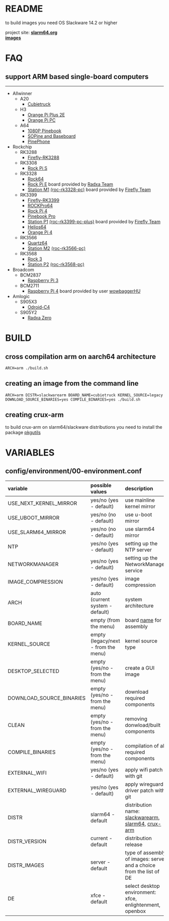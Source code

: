 # README #

to build images you need OS Slackware 14.2 or higher

project site: **[slarm64.org](http://slarm64.org)**  
**[images](http://dl.slarm64.org/slackware/images/)**  


# FAQ #

## support ARM based single-board computers ##
- - - -
* Allwinner
    * A20
        + [Cubietruck](https://linux-sunxi.org/Cubietech_Cubietruck)
    * H3
        + [Orange Pi Plus 2E](https://linux-sunxi.org/Xunlong_Orange_Pi_Plus_2E)
        + [Orange Pi PC](https://linux-sunxi.org/Xunlong_Orange_Pi_PC)
    * A64
        + [1080P Pinebook](https://wiki.pine64.org/index.php/1080P_Pinebook#SoC_and_Memory_Specification)
        + [SOPine and Baseboard](https://wiki.pine64.org/wiki/PINE_A64-LTS/SOPine#SoC_and_Memory_Specification)
        + [PinePhone](https://wiki.pine64.org/wiki/PinePhone#Specifications)
* Rockchip
    * RK3288
        + [Firefly-RK3288](http://en.t-firefly.com/product/rk3288.html)
    * RK3308
        + [Rock Pi S](https://wiki.radxa.com/RockpiS/getting_started#Features)
    * RK3328
        + [Rock64](http://wiki.pine64.org/index.php/ROCK64_Main_Page#SoC_and_Memory_Specification)
        + [Rock Pi E](https://wiki.radxa.com/RockpiE/getting_started#Features) board provided by [Radxa Team](https://forum.radxa.com/t/rock-pi-e-engineering-sample-is-available-now/3130)
        + [Station M1](http://stationpc.com/portal.php?mod=topic&topicid=7#spec) [(roc-rk3328-pc)](http://en.t-firefly.com/product/rocrk3328pc.html#spec) board provided by [Firefly Team](http://en.t-firefly.com)
    * RK3399
        + [Firefly-RK3399](http://en.t-firefly.com/product/rk3399.html)
        + [ROCKPro64](http://wiki.pine64.org/index.php/ROCKPro64_Main_Page#SoC_and_Memory_Specification)
        + [Rock Pi 4](http://rockpi.org/#spec-section)
        + [Pinebook Pro](https://wiki.pine64.org/index.php/Pinebook_Pro#SoC_and_Memory_Specification)
        + [Station P1](http://stationpc.com/portal.php?mod=topic&topicid=2#spec) [(roc-rk3399-pc-plus)](http://en.t-firefly.com/product/rocrk3399pc.html#spec) board provided by [Firefly Team](http://en.t-firefly.com)
        + [Helios64](https://wiki.kobol.io/helios64/intro/#overall-specifications)
        + [Orange Pi 4](http://www.orangepi.org/Orange%20Pi%204/)
    * RK3566
        + [Quartz64](https://wiki.pine64.org/wiki/Quartz64#SoC_and_Memory_Specifications)
        + [Station M2](https://www.stationpc.com/product/stationm2#spec) [(roc-rk3566-pc)](https://en.t-firefly.com/product/industry/rocrk3566pc.html#spec)
    * RK3568
        + [Rock 3](https://wiki.radxa.com/Rock3/getting_started#Features)
        + [Station P2](https://www.stationpc.com/product/stationp2#spec) [(roc-rk3568-pc)](https://en.t-firefly.com/product/industry/rocrk3568pc.html#spec)
* Broadcom
    * BCM2837
        + [Raspberry Pi 3](https://www.raspberrypi.org/products/raspberry-pi-3-model-b/)
    * BCM2711
        + [Raspberry Pi 4](https://www.raspberrypi.org/products/raspberry-pi-4-model-b/specifications/) board provided by user [wowbaggerHU](https://www.linuxquestions.org/questions/user/wowbaggerhu-1042789/)
* Amlogic
    * S905X3
        + [Odroid-C4](https://wiki.odroid.com/odroid-c4/hardware/hardware#specifications)
    * S905Y2
        + [Radxa Zero](https://wiki.radxa.com/Zero/getting_started#Features)


# BUILD #

## cross compilation arm on aarch64 architecture ##
`ARCH=arm ./build.sh`

## creating an image from the command line ##
`ARCH=arm DISTR=slackwarearm BOARD_NAME=cubietruck KERNEL_SOURCE=legacy DOWNLOAD_SOURCE_BINARIES=yes COMPILE_BINARIES=yes ./build.sh`

## creating crux-arm
to build crux-arm on slarm64/slackware distributions you need to install the package [pkgutils](http://dl.slarm64.org/slackware/packages/aarch64/a/pkgutils-5.40.7-aarch64-1mara.txz)

# VARIABLES #

## config/environment/00-environment.conf ##
| variable                 | possible values      | description          |
| :----------------------- | :------------------- | :------------------- |
| USE_NEXT_KERNEL_MIRROR   | yes/no (yes - default) | use mainline kernel mirror |
| USE_UBOOT_MIRROR         | yes/no (no  - default) | use u-boot mirror  |
| USE_SLARM64_MIRROR       | yes/no (no  - default) | use slarm64 mirror |
| NTP                      | yes/no (yes - default) | setting up the NTP server |
| NETWORKMANAGER           | yes/no (yes - default) | setting up the NetworkManager service |
| IMAGE_COMPRESSION        | yes/no (yes - default) | image compression |
| ARCH                     | auto (current system - default) | system architecture |
| BOARD_NAME               | empty (from the menu) | board [name](config/boards/) for assembly |
| KERNEL_SOURCE            | empty (legacy/next - from the menu) | kernel source type |
| DESKTOP_SELECTED         | empty (yes/no - from the menu) | create a GUI image |
| DOWNLOAD_SOURCE_BINARIES | empty (yes/no - from the menu) | download required components |
| CLEAN                    | empty (yes/no - from the menu) | removing donwload/built components |
| COMPILE_BINARIES         | empty (yes/no - from the menu) | compilation of all required components |
| EXTERNAL_WIFI            | yes/no (yes - default) | apply wifi patch with git |
| EXTERNAL_WIREGUARD       | yes/no (yes - default) | apply wireguard driver patch with git |
| DISTR                    | slarm64 - default | distribution name: [slackwarearm](http://arm.slackware.com/), [slarm64](http://slarm64.org/), [crux-arm](https://crux-arm.nu/) |
| DISTR_VERSION            | current - default | distribution release |
| DISTR_IMAGES             | server - default | type of assembly of images: server and a choice from the list of DE |
| DE                       | xfce - default | select desktop environment: xfce, enlightenment, openbox |
